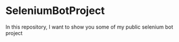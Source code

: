 # SeleniumBotProject
In this repository, I want to show you some of my public selenium bot project 

